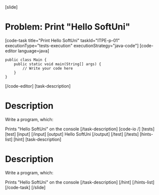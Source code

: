 [slide]
# Problem: Print "Hello SoftUni"
[code-task title="Print Hello SoftUni" taskId="ITPE-p-01" executionType="tests-execution" executionStrategy="java-code"]
[code-editor language=java]
```
public class Main {
    public static void main(String[] args) {
        // Write your code here
    }
}
```
[/code-editor]
[task-description]
# Description

Write a program, which:

Prints "Hello SoftUni" on the console
[/task-description]
[code-io /]
[tests]
[test]
[input]
[/input]
[output]
Hello SoftUni
[/output]
[/test]
[/tests]
[hints-list]
  [hint]
    [task-description]
# Description

Write a program, which:

Prints "Hello SoftUni" on the console
    [/task-description]
  [/hint]
[/hints-list]
[/code-task]
[/slide]
